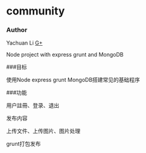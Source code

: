 community
=========

### Author

Yachuan Li
[G+](https://plus.google.com/112077127945816369783)

Node project with express grunt and MongoDB

###目标

使用Node express grunt MongoDB搭建常见的基础程序

###功能

用户註冊、登录、退出

发布内容

上传文件、上传图片、图片处理

grunt打包发布


